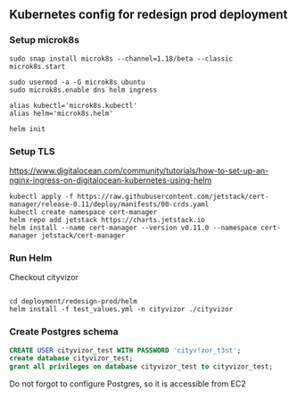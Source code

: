 ## Kubernetes config for redesign prod deployment


### Setup microk8s

```shell script
sudo snap install microk8s --channel=1.18/beta --classic
microk8s.start

sudo usermod -a -G microk8s ubuntu
sudo microk8s.enable dns helm ingress

alias kubectl='microk8s.kubectl'
alias helm='microk8s.helm'

helm init
```

### Setup TLS
https://www.digitalocean.com/community/tutorials/how-to-set-up-an-nginx-ingress-on-digitalocean-kubernetes-using-helm

```shell script
kubectl apply -f https://raw.githubusercontent.com/jetstack/cert-manager/release-0.11/deploy/manifests/00-crds.yaml
kubectl create namespace cert-manager
helm repo add jetstack https://charts.jetstack.io
helm install --name cert-manager --version v0.11.0 --namespace cert-manager jetstack/cert-manager
```

### Run Helm
Checkout cityvizor

```shell script

cd deployment/redesign-prod/helm
helm install -f test_values.yml -n cityvizor ./cityvizor 
```

### Create Postgres schema

```sql
CREATE USER cityvizor_test WITH PASSWORD 'cityv!zor_t3st';
create database cityvizor_test;
grant all privileges on database cityvizor_test to cityvizor_test;
```

Do not forgot to configure Postgres, so it is accessible from EC2
